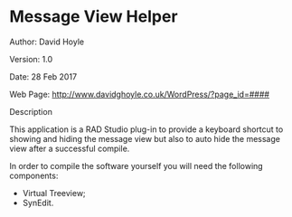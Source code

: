 # Message View Helper

Author: David Hoyle

Version: 1.0

Date: 28 Feb 2017

Web Page: http://www.davidghoyle.co.uk/WordPress/?page_id=####



Description

This application is a RAD Studio plug-in to provide a keyboard shortcut to showing and hiding
the message view but also to auto hide the message view after a successful compile.

In order to compile the software yourself you will need the following components:
 * Virtual Treeview;
 * SynEdit.
